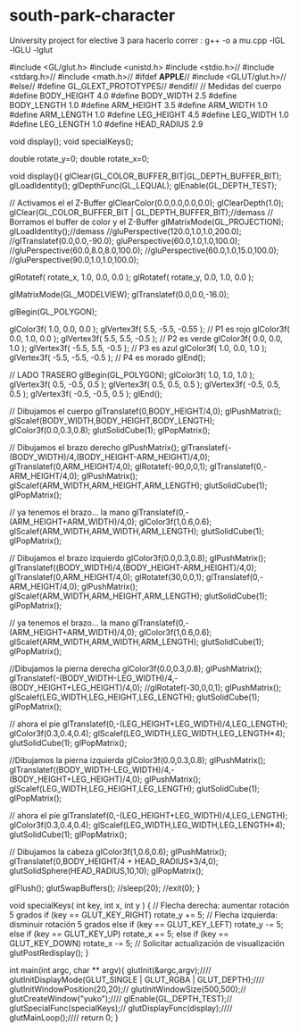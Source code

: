 # south-park-character
University project for elective 3
para hacerlo correr : g++ -o a mu.cpp -lGL -lGLU -lglut

#include <GL/glut.h>
#include <unistd.h>
#include <stdio.h>//
#include <stdarg.h>//
#include <math.h>//
#ifdef __APPLE__//
#include <GLUT/glut.h>//
#else//
#define GL_GLEXT_PROTOTYPES//
#endif//
// Medidas del cuerpo
#define BODY_HEIGHT 4.0
#define BODY_WIDTH  2.5
#define BODY_LENGTH 1.0
#define ARM_HEIGHT 3.5
#define ARM_WIDTH  1.0
#define ARM_LENGTH 1.0
#define LEG_HEIGHT 4.5
#define LEG_WIDTH 1.0
#define LEG_LENGTH 1.0
#define HEAD_RADIUS 2.9



void display();
void specialKeys();

double rotate_y=0;
double rotate_x=0;


void display(){
glClear(GL_COLOR_BUFFER_BIT|GL_DEPTH_BUFFER_BIT);
glLoadIdentity();
glDepthFunc(GL_LEQUAL);
glEnable(GL_DEPTH_TEST);


// Activamos el  el Z-Buffer
glClearColor(0.0,0.0,0.0,0.0);
glClearDepth(1.0);
glClear(GL_COLOR_BUFFER_BIT | GL_DEPTH_BUFFER_BIT);//demass
// Borramos el buffer de color y el Z-Buffer
glMatrixMode(GL_PROJECTION);
glLoadIdentity();//demass
//gluPerspective(120.0,1.0,1.0,200.0);
//glTranslatef(0.0,0.0,-90.0);
gluPerspective(60.0,1.0,1.0,100.0);
//gluPerspective(60.0,8.0,8.0,100.0);
//gluPerspective(60.0,1.0,15.0,100.0);
//gluPerspective(90.0,1.0,1.0,100.0);



glRotatef( rotate_x, 1.0, 0.0, 0.0 );
glRotatef( rotate_y, 0.0, 1.0, 0.0 );





glMatrixMode(GL_MODELVIEW);
glTranslatef(0.0,0.0,-16.0);

glBegin(GL_POLYGON);

  glColor3f( 1.0, 0.0, 0.0 );     glVertex3f(  5.5, -5.5, -0.55 );      // P1 es rojo
  glColor3f( 0.0, 1.0, 0.0 );     glVertex3f(  5.5,  5.5, -0.5 );      // P2 es verde
  glColor3f( 0.0, 0.0, 1.0 );     glVertex3f( -5.5,  5.5, -0.5 );      // P3 es azul
  glColor3f( 1.0, 0.0, 1.0 );     glVertex3f( -5.5, -5.5, -0.5 );      // P4 es morado
  glEnd();


// LADO TRASERO
  glBegin(GL_POLYGON);
  glColor3f(   1.0,  1.0, 1.0 );
  glVertex3f(  0.5, -0.5, 0.5 );
  glVertex3f(  0.5,  0.5, 0.5 );
  glVertex3f( -0.5,  0.5, 0.5 );
  glVertex3f( -0.5, -0.5, 0.5 );
  glEnd();



// Dibujamos el cuerpo
glTranslatef(0,BODY_HEIGHT/4,0);
glPushMatrix();
glScalef(BODY_WIDTH,BODY_HEIGHT,BODY_LENGTH);
glColor3f(0.0,0.3,0.8);
glutSolidCube(1);
glPopMatrix();


// Dibujamos el brazo derecho
glPushMatrix();
glTranslatef(-(BODY_WIDTH)/4,(BODY_HEIGHT-ARM_HEIGHT)/4,0);
glTranslatef(0,ARM_HEIGHT/4,0);
glRotatef(-90,0,0,1);
glTranslatef(0,-ARM_HEIGHT/4,0);
glPushMatrix();
glScalef(ARM_WIDTH,ARM_HEIGHT,ARM_LENGTH);
glutSolidCube(1);
glPopMatrix();


// ya tenemos el brazo... la mano
glTranslatef(0,-(ARM_HEIGHT+ARM_WIDTH)/4,0);
glColor3f(1,0.6,0.6);
glScalef(ARM_WIDTH,ARM_WIDTH,ARM_LENGTH);
glutSolidCube(1);
glPopMatrix();


// Dibujamos el brazo izquierdo
glColor3f(0.0,0.3,0.8);
glPushMatrix();
glTranslatef((BODY_WIDTH)/4,(BODY_HEIGHT-ARM_HEIGHT)/4,0);
glTranslatef(0,ARM_HEIGHT/4,0);
glRotatef(30,0,0,1);
glTranslatef(0,-ARM_HEIGHT/4,0);
glPushMatrix();
glScalef(ARM_WIDTH,ARM_HEIGHT,ARM_LENGTH);
glutSolidCube(1);
glPopMatrix();


// ya tenemos el brazo... la mano
glTranslatef(0,-(ARM_HEIGHT+ARM_WIDTH)/4,0);
glColor3f(1,0.6,0.6);
glScalef(ARM_WIDTH,ARM_WIDTH,ARM_LENGTH);
glutSolidCube(1);
glPopMatrix();


//Dibujamos la pierna derecha
glColor3f(0.0,0.3,0.8);
glPushMatrix();
glTranslatef(-(BODY_WIDTH-LEG_WIDTH)/4,-
(BODY_HEIGHT+LEG_HEIGHT)/4,0);
//glRotatef(-30,0,0,1);
glPushMatrix();
glScalef(LEG_WIDTH,LEG_HEIGHT,LEG_LENGTH);
glutSolidCube(1);
glPopMatrix();



// ahora el píe
glTranslatef(0,-(LEG_HEIGHT+LEG_WIDTH)/4,LEG_LENGTH);
glColor3f(0.3,0.4,0.4);
glScalef(LEG_WIDTH,LEG_WIDTH,LEG_LENGTH*4);
glutSolidCube(1);
glPopMatrix();



//Dibujamos la pierna izquierda
glColor3f(0.0,0.3,0.8);
glPushMatrix();
glTranslatef((BODY_WIDTH-LEG_WIDTH)/4,-
(BODY_HEIGHT+LEG_HEIGHT)/4,0);
glPushMatrix();
glScalef(LEG_WIDTH,LEG_HEIGHT,LEG_LENGTH);
glutSolidCube(1);
glPopMatrix();



// ahora el píe
glTranslatef(0,-(LEG_HEIGHT+LEG_WIDTH)/4,LEG_LENGTH);
glColor3f(0.3,0.4,0.4);
glScalef(LEG_WIDTH,LEG_WIDTH,LEG_LENGTH*4);
glutSolidCube(1);
glPopMatrix();


// Dibujamos la cabeza
glColor3f(1,0.6,0.6);
glPushMatrix();
glTranslatef(0,BODY_HEIGHT/4 + HEAD_RADIUS*3/4,0);
glutSolidSphere(HEAD_RADIUS,10,10);
glPopMatrix();


glFlush();
glutSwapBuffers();
//sleep(20);
//exit(0);
}


void specialKeys( int key, int x, int y ) {
  //  Flecha derecha: aumentar rotación 5 grados
  if (key == GLUT_KEY_RIGHT)
    rotate_y += 5;
  //  Flecha izquierda: disminuir rotación 5 grados
  else if (key == GLUT_KEY_LEFT)
    rotate_y -= 5;
  else if (key == GLUT_KEY_UP)
    rotate_x += 5;
  else if (key == GLUT_KEY_DOWN)
    rotate_x -= 5;
  //  Solicitar actualización de visualización
  glutPostRedisplay();
}


int main(int argc, char ** argv){
glutInit(&argc,argv);////
glutInitDisplayMode(GLUT_SINGLE | GLUT_RGBA | GLUT_DEPTH);////
glutInitWindowPosition(20,20);//
glutInitWindowSize(500,500);//
glutCreateWindow("yuko");////
glEnable(GL_DEPTH_TEST);//
glutSpecialFunc(specialKeys);//
glutDisplayFunc(display);////
glutMainLoop();////
return 0;
}

